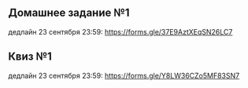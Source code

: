 ## Домашнее задание №1

дедлайн 23 сентября 23:59: https://forms.gle/37E9AztXEqSN26LC7

## Квиз №1
дедлайн 23 сентября 23:59: https://forms.gle/Y8LW36CZo5MF83SN7
